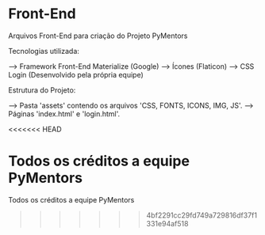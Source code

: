 # Front-End
Arquivos Front-End para criação do Projeto PyMentors

Tecnologias utilizada:

--> Framework Front-End Materialize (Google)
--> Ícones (Flaticon)
--> CSS Login (Desenvolvido pela própria equipe)

Estrutura do Projeto:

--> Pasta 'assets' contendo os arquivos 'CSS, FONTS, ICONS, IMG, JS'.
--> Páginas 'index.html' e 'login.html'.

<<<<<<< HEAD

Todos os créditos a equipe PyMentors
=======
Todos os créditos a equipe PyMentors
>>>>>>> 4bf2291cc29fd749a729816df37f1331e94af518
